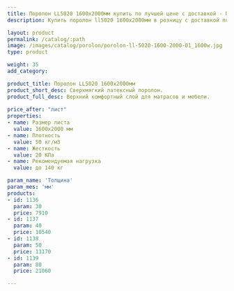 ```yaml
---
title: Поролон LL5020 1600х2000мм купить по лучшей цене с доставкой - Поролоныч
description: Купить поролон ll5020 1600х2000мм в розницу с доставкой по Москве в интернет-магазине Поролоныча.

layout: product
permalink: /catalog/:path
image: /images/catalog/porolon/porolon-ll-5020-1600-2000-01_1600w.jpg
type: product

weight: 35
add_category: 

product_title: Поролон LL5020 1600х2000мм
product_short_desc: Сверхмягкий латексный поролон.
product_full_desc: Верхний комфортный слой для матрасов и мебели.
        
price_after: "лист"
properties:
- name: Размер листа
  value: 1600х2000 мм
- name: Плотность
  value: 50 кг/м3
- name: Жесткость
  value: 20 КПа
- name: Рекомендуемая нагрузка
  value: до 140 кг

param_name: 'Толщина'
param_mes: 'мм'
products:
- id: 1136
  param: 30
  price: 7910
- id: 1137
  param: 40
  price: 10540
- id: 1138
  param: 50
  price: 13170
- id: 1139
  param: 80
  price: 21060

---
```

